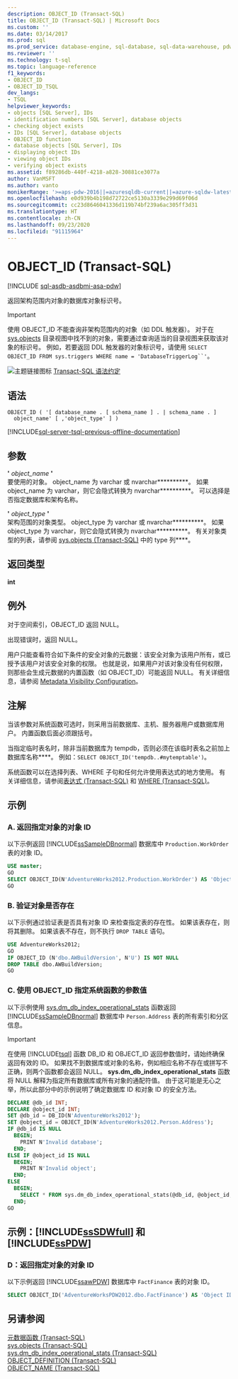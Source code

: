 ```yaml
---
description: OBJECT_ID (Transact-SQL)
title: OBJECT_ID (Transact-SQL) | Microsoft Docs
ms.custom: ''
ms.date: 03/14/2017
ms.prod: sql
ms.prod_service: database-engine, sql-database, sql-data-warehouse, pdw
ms.reviewer: ''
ms.technology: t-sql
ms.topic: language-reference
f1_keywords:
- OBJECT_ID
- OBJECT_ID_TSQL
dev_langs:
- TSQL
helpviewer_keywords:
- objects [SQL Server], IDs
- identification numbers [SQL Server], database objects
- checking object exists
- IDs [SQL Server], database objects
- OBJECT_ID function
- database objects [SQL Server], IDs
- displaying object IDs
- viewing object IDs
- verifying object exists
ms.assetid: f89286db-440f-4218-a828-30881ce3077a
author: VanMSFT
ms.author: vanto
monikerRange: '>=aps-pdw-2016||=azuresqldb-current||=azure-sqldw-latest||>=sql-server-2016||=sqlallproducts-allversions||>=sql-server-linux-2017||=azuresqldb-mi-current'
ms.openlocfilehash: e0d939b4b198d72722ce5130a3339e299d69f06d
ms.sourcegitcommit: cc23d8646041336d119b74bf239a6ac305ff3d31
ms.translationtype: HT
ms.contentlocale: zh-CN
ms.lasthandoff: 09/23/2020
ms.locfileid: "91115964"
---
```

# <a name="object_id-transact-sql"></a>OBJECT_ID (Transact-SQL)
[!INCLUDE [sql-asdb-asdbmi-asa-pdw](../../includes/applies-to-version/sql-asdb-asdbmi-asa-pdw.md)]

  返回架构范围内对象的数据库对象标识号。  
  
> [!IMPORTANT]  
>  使用 OBJECT_ID 不能查询非架构范围内的对象（如 DDL 触发器）。 对于在 [sys.objects](../../relational-databases/system-catalog-views/sys-objects-transact-sql.md) 目录视图中找不到的对象，需要通过查询适当的目录视图来获取该对象的标识号。 例如，若要返回 DDL 触发器的对象标识号，请使用 `SELECT OBJECT_ID FROM sys.triggers WHERE name = 'DatabaseTriggerLog``'`。  
  
 ![主题链接图标](../../database-engine/configure-windows/media/topic-link.gif "“主题链接”图标") [Transact-SQL 语法约定](../../t-sql/language-elements/transact-sql-syntax-conventions-transact-sql.md)  
  
## <a name="syntax"></a>语法  
  
```syntaxsql
OBJECT_ID ( '[ database_name . [ schema_name ] . | schema_name . ]   
  object_name' [ ,'object_type' ] )  
```  
  
[!INCLUDE[sql-server-tsql-previous-offline-documentation](../../includes/sql-server-tsql-previous-offline-documentation.md)]

## <a name="arguments"></a>参数
 **'** *object_name* **'**  
 要使用的对象。 object_name 为 varchar 或 nvarchar**********。 如果 object_name 为 varchar，则它会隐式转换为 nvarchar**********。 可以选择是否指定数据库和架构名称。  
  
 **'** *object_type* **'**  
 架构范围的对象类型。 object_type 为 varchar 或 nvarchar**********。 如果 object_type 为 varchar，则它会隐式转换为 nvarchar**********。 有关对象类型的列表，请参阅 [sys.objects (Transact-SQL)](../../relational-databases/system-catalog-views/sys-objects-transact-sql.md) 中的 type 列****。  
  
## <a name="return-types"></a>返回类型  
 **int**  
  
## <a name="exceptions"></a>例外  
 对于空间索引，OBJECT_ID 返回 NULL。  
  
 出现错误时，返回 NULL。  
  
 用户只能查看符合如下条件的安全对象的元数据：该安全对象为该用户所有，或已授予该用户对该安全对象的权限。 也就是说，如果用户对该对象没有任何权限，则那些会生成元数据的内置函数（如 OBJECT_ID）可能返回 NULL。 有关详细信息，请参阅 [Metadata Visibility Configuration](../../relational-databases/security/metadata-visibility-configuration.md)。  
  
## <a name="remarks"></a>注解  
 当该参数对系统函数可选时，则采用当前数据库、主机、服务器用户或数据库用户。 内置函数后面必须跟括号。  
  
 当指定临时表名时，除非当前数据库为 tempdb，否则必须在该临时表名之前加上数据库名称****。 例如：`SELECT OBJECT_ID('tempdb..#mytemptable')`。  
  
 系统函数可以在选择列表、WHERE 子句和任何允许使用表达式的地方使用。 有关详细信息，请参阅[表达式 (Transact-SQL)](../../t-sql/language-elements/expressions-transact-sql.md) 和 [WHERE (Transact-SQL)](../../t-sql/queries/where-transact-sql.md)。  
  
## <a name="examples"></a>示例  
  
### <a name="a-returning-the-object-id-for-a-specified-object"></a>A. 返回指定对象的对象 ID  
 以下示例返回 [!INCLUDE[ssSampleDBnormal](../../includes/sssampledbnormal-md.md)] 数据库中 `Production.WorkOrder` 表的对象 ID。  
  
```sql  
USE master;  
GO  
SELECT OBJECT_ID(N'AdventureWorks2012.Production.WorkOrder') AS 'Object ID';  
GO  
```  
  
### <a name="b-verifying-that-an-object-exists"></a>B. 验证对象是否存在  
 以下示例通过验证表是否具有对象 ID 来检查指定表的存在性。 如果该表存在，则将其删除。 如果该表不存在，则不执行 `DROP TABLE` 语句。  
  
```sql  
USE AdventureWorks2012;  
GO  
IF OBJECT_ID (N'dbo.AWBuildVersion', N'U') IS NOT NULL  
DROP TABLE dbo.AWBuildVersion;  
GO  
```  
  
### <a name="c-using-object_id-to-specify-the-value-of-a-system-function-parameter"></a>C. 使用 OBJECT_ID 指定系统函数的参数值  
 以下示例使用 [sys.dm_db_index_operational_stats](../../relational-databases/system-dynamic-management-views/sys-dm-db-index-operational-stats-transact-sql.md) 函数返回 [!INCLUDE[ssSampleDBnormal](../../includes/sssampledbnormal-md.md)] 数据库中 `Person.Address` 表的所有索引和分区信息。  
  
> [!IMPORTANT]  
>  在使用 [!INCLUDE[tsql](../../includes/tsql-md.md)] 函数 DB_ID 和 OBJECT_ID 返回参数值时，请始终确保返回有效的 ID。 如果找不到数据库或对象的名称，例如相应名称不存在或拼写不正确，则两个函数都会返回 NULL。 **sys.dm_db_index_operational_stats** 函数将 NULL 解释为指定所有数据库或所有对象的通配符值。 由于这可能是无心之举，所以此部分中的示例说明了确定数据库 ID 和对象 ID 的安全方法。  
  
```sql  
DECLARE @db_id INT;  
DECLARE @object_id INT;  
SET @db_id = DB_ID(N'AdventureWorks2012');  
SET @object_id = OBJECT_ID(N'AdventureWorks2012.Person.Address');  
IF @db_id IS NULL   
  BEGIN;  
    PRINT N'Invalid database';  
  END;  
ELSE IF @object_id IS NULL  
  BEGIN;  
    PRINT N'Invalid object';  
  END;  
ELSE  
  BEGIN;  
    SELECT * FROM sys.dm_db_index_operational_stats(@db_id, @object_id, NULL, NULL);  
  END;  
GO  
```  
  
## <a name="examples-sssdwfull-and-sspdw"></a>示例：[!INCLUDE[ssSDWfull](../../includes/sssdwfull-md.md)] 和 [!INCLUDE[ssPDW](../../includes/sspdw-md.md)]  
  
### <a name="d-returning-the-object-id-for-a-specified-object"></a>D：返回指定对象的对象 ID  
 以下示例返回 [!INCLUDE[ssawPDW](../../includes/ssawpdw-md.md)] 数据库中 `FactFinance` 表的对象 ID。  
  
```sql  
SELECT OBJECT_ID('AdventureWorksPDW2012.dbo.FactFinance') AS 'Object ID';  
```  
  
## <a name="see-also"></a>另请参阅  
 [元数据函数 (Transact-SQL)](../../t-sql/functions/metadata-functions-transact-sql.md)   
 [sys.objects (Transact-SQL)](../../relational-databases/system-catalog-views/sys-objects-transact-sql.md)   
 [sys.dm_db_index_operational_stats (Transact-SQL)](../../relational-databases/system-dynamic-management-views/sys-dm-db-index-operational-stats-transact-sql.md)   
 [OBJECT_DEFINITION (Transact-SQL)](../../t-sql/functions/object-definition-transact-sql.md)   
 [OBJECT_NAME (Transact-SQL)](../../t-sql/functions/object-name-transact-sql.md)  
  
  

